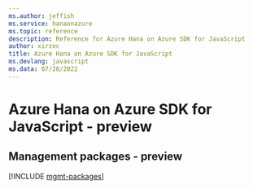 ```yaml
---
ms.author: jeffish
ms.service: hanaonazure
ms.topic: reference
description: Reference for Azure Hana on Azure SDK for JavaScript
author: xirzec
title: Azure Hana on Azure SDK for JavaScript
ms.devlang: javascript
ms.data: 07/28/2022
---
```

# Azure Hana on Azure SDK for JavaScript - preview

## Management packages - preview
[!INCLUDE [mgmt-packages](hana-on-azure-mgmt-index.md)]
